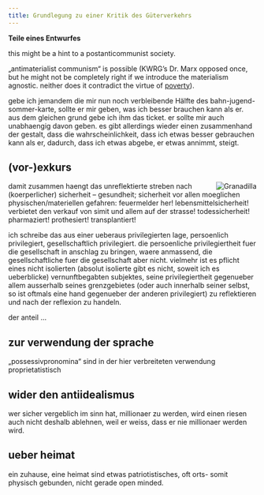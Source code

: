 ```yaml
---
title: Grundlegung zu einer Kritik des Güterverkehrs
---
```


<!-- the following is also important for the dona accepta chapter which in turn might get integrated here? -->
**Teile eines Entwurfes**

this might be a hint to a postanticommunist society.

„antimaterialist communism“ is possible (KWRG’s Dr. Marx opposed once, but he might not be completely right if we introduce the materialism agnostic. neither does it contradict the virtue of [poverty](https://de.wikipedia.org/wiki/Armut#Freiwillig_gew.C3.A4hlte_Armut)).

gebe ich jemandem die mir nun noch verbleibende Hälfte des bahn-jugend-sommer-karte, sollte er mir geben, was ich besser brauchen kann als er.
aus dem gleichen grund gebe ich ihm das ticket.
er sollte mir auch unabhaengig davon geben.
es gibt allerdings wieder einen zusammenhand der gestalt, dass die wahrscheinlichkeit, dass ich etwas besser gebrauchen kann als er, dadurch, dass ich etwas abgebe, er etwas annimmt, steigt.

## (vor-)exkurs

<!-- hier? -->

<img src="https://upload.wikimedia.org/wikipedia/commons/thumb/5/59/Triangle_warning_sign_%28red_and_white%29.svg/200px-Triangle_warning_sign_%28red_and_white%29.svg.png" alt="Granadilla" style="float:right;clear:right">

damit zusammen haengt das unreflektierte streben nach (koerperlicher) sicherheit – gesundheit; sicherheit vor allen moeglichen physischen/materiellen gefahren:
feuermelder her!
lebensmittelsicherheit! verbietet den verkauf von simit und allem auf der strasse!
todessicherheit! pharmaziert! prothesiert! transplantiert!

ich schreibe das aus einer ueberaus privilegierten lage, persoenlich privilegiert, gesellschaftlich privilegiert.
die persoenliche privilegiertheit fuer die gesellschaft in anschlag zu bringen, waere anmassend, die gesellschaftliche fuer die gesellschaft aber nicht.
vielmehr ist es pflicht eines nicht isolierten (absolut isolierte gibt es nicht, soweit ich es ueberblicke) vernunftbegabten subjektes, seine privilegiertheit gegenueber allem ausserhalb seines grenzgebietes (oder auch innerhalb seiner selbst, so ist oftmals eine hand gegenueber der anderen privilegiert) zu reflektieren und nach der reflexion zu handeln.

der anteil …
<!-- TODO -->

## zur verwendung der sprache
„possessivpronomina“ sind in der hier verbreiteten verwendung proprietatistisch

## wider den antiidealismus
wer sicher vergeblich im sinn hat, millionaer zu werden, wird einen riesen auch nicht deshalb ablehnen, weil er weiss, dass er nie millionaer werden wird.

## ueber heimat
ein zuhause, eine heimat sind etwas patriotistisches, oft orts- somit physisch gebunden, nicht gerade open minded.

<!-- TODO: upload Bayern? Nein danke -->


